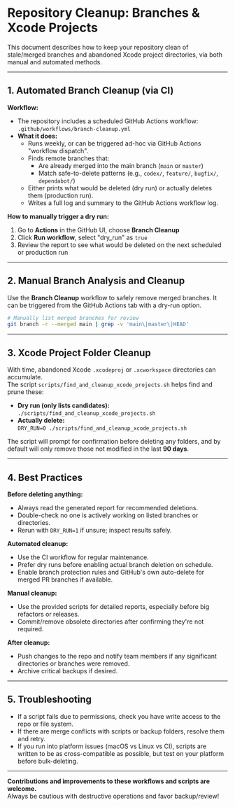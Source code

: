 # Repository Cleanup: Branches & Xcode Projects

This document describes how to keep your repository clean of stale/merged branches and abandoned Xcode project directories, via both manual and automated methods.

---

## 1. Automated Branch Cleanup (via CI)

**Workflow:**  
- The repository includes a scheduled GitHub Actions workflow:  
  `.github/workflows/branch-cleanup.yml`
- **What it does:**  
  - Runs weekly, or can be triggered ad-hoc via GitHub Actions "workflow dispatch".
  - Finds remote branches that:
    - Are already merged into the main branch (`main` or `master`)
    - Match safe-to-delete patterns (e.g., `codex/`, `feature/`, `bugfix/`, `dependabot/`)
  - Either prints what would be deleted (dry run) or actually deletes them (production run).
  - Writes a full log and summary to the GitHub Actions workflow log.

**How to manually trigger a dry run:**
1. Go to **Actions** in the GitHub UI, choose **Branch Cleanup**
2. Click **Run workflow**, select "dry_run" as `true`
3. Review the report to see what would be deleted on the next scheduled or production run

---

## 2. Manual Branch Analysis and Cleanup

Use the **Branch Cleanup** workflow to safely remove merged branches. It can be
triggered from the GitHub Actions tab with a dry-run option.

```bash
# Manually list merged branches for review
git branch -r --merged main | grep -v 'main\|master\|HEAD'
```

---

## 3. Xcode Project Folder Cleanup

With time, abandoned Xcode `.xcodeproj` or `.xcworkspace` directories can accumulate.  
The script `scripts/find_and_cleanup_xcode_projects.sh` helps find and prune these:

- **Dry run (only lists candidates):**  
  `./scripts/find_and_cleanup_xcode_projects.sh`
- **Actually delete:**  
  `DRY_RUN=0 ./scripts/find_and_cleanup_xcode_projects.sh`

The script will prompt for confirmation before deleting any folders, and by default will only remove those not modified in the last **90 days**.

---

## 4. Best Practices

**Before deleting anything:**
- Always read the generated report for recommended deletions.
- Double-check no one is actively working on listed branches or directories.
- Rerun with `DRY_RUN=1` if unsure; inspect results safely.

**Automated cleanup:**
- Use the CI workflow for regular maintenance.
- Prefer dry runs before enabling actual branch deletion on schedule.
- Enable branch protection rules and GitHub's own auto-delete for merged PR branches if available.

**Manual cleanup:**
- Use the provided scripts for detailed reports, especially before big refactors or releases.
- Commit/remove obsolete directories after confirming they're not required.

**After cleanup:**
- Push changes to the repo and notify team members if any significant directories or branches were removed.
- Archive critical backups if desired.

---

## 5. Troubleshooting

- If a script fails due to permissions, check you have write access to the repo or file system.
- If there are merge conflicts with scripts or backup folders, resolve them and retry.
- If you run into platform issues (macOS vs Linux vs CI), scripts are written to be as cross-compatible as possible, but test on your platform before bulk-deleting.

---

**Contributions and improvements to these workflows and scripts are welcome.**  
Always be cautious with destructive operations and favor backup/review!
